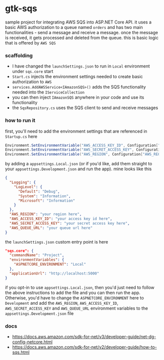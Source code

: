 # gtk-sqs
sample project for integrating AWS SQS into ASP.NET Core API. it uses a basic AWS authorization to a queue named `orders` and has two main functionalities - send a message and receive a message. once the message is received, it gets processed and deleted from the queue. this is basic logic that is offered by `AWS SQS`

### scaffolding
- I have changed the `launchSettings.json` to run in `Local` environment under `sqs.core` start
- `Start.cs` injects the environment settings needed to create basic authorization to `AWS`
- `services.AddAWSService<IAmazonSQS>()` adds the SQS functionality needed into the `IServiceCollection`
- you can then inject `IAmazonSQS` anywhere in your code and use its functionality
- the `SqsRepository.cs` uses the SQS client to send and receive messages

### how to run it
first, you'll need to add the environment settings that are referenced in `Startup.cs` here

``` csharp
Environment.SetEnvironmentVariable("AWS_ACCESS_KEY_ID", Configuration["AWS_ACCESS_KEY_ID"]);
Environment.SetEnvironmentVariable("AWS_SECRET_ACCESS_KEY", Configuration["AWS_SECRET_ACCESS_KEY"]);
Environment.SetEnvironmentVariable("AWS_REGION", Configuration["AWS_REGION"]);
```

by adding a `appsettings.Local.json` (or if you'd like, add them straight to your `appsettings.Development.json` and run the app). mine looks like this
``` json
{
  "Logging": {
    "LogLevel": {
      "Default": "Debug",
      "System": "Information",
      "Microsoft": "Information"
    }
  },
  "AWS_REGION": "your region here",
  "AWS_ACCESS_KEY_ID": "your access key id here",
  "AWS_SECRET_ACCESS_KEY": "your secret access key here",
  "AWS_QUEUE_URL": "your queue url here"
}
```

the `launchSettings.json` custom entry point is here
``` json
"sqs.core": {
  "commandName": "Project",
  "environmentVariables": {
    "ASPNETCORE_ENVIRONMENT": "Local"
  },
  "applicationUrl": "http://localhost:5000"
}
```
if you opt-in to use `appsettings.Local.json`, then you'd just need to follow the above instructions to add the file and you can then run the app. Otherwise, you'd have to change the `ASPNETCORE_ENVIRONMENT` here to `Development` and add the `AWS_REGION`, `AWS_ACCESS_KEY_ID`, `AWS_SECRET_ACCESS_KEY` and `AWS_QUEUE_URL` environment variables to the `appsettings.Development.json` file

### docs
- https://docs.aws.amazon.com/sdk-for-net/v3/developer-guide/net-dg-config-netcore.html
- https://docs.aws.amazon.com/sdk-for-net/v2/developer-guide/how-to-sqs.html
